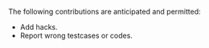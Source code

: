 The following contributions are anticipated and permitted:

- Add hacks.
- Report wrong testcases or codes.
